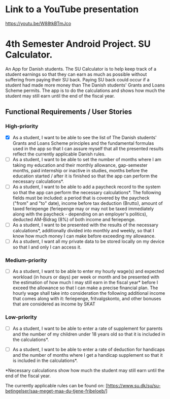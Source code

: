 # Link to a YouTube presentation
https://youtu.be/W88tkBTmJco

# 4th Semester Android Project. SU Calculator.
An App for Danish students. The SU Calculator is to help keep track of a student earnings so that they can earn as much as possible without suffering from paying their SU back. Paying SU back could occur if a student had made more money than The Danish students' Grants and Loans Scheme permits. The app is to do the calculations and shows how much the student may still earn until the end of the fiscal year.

## Functional Requirements / User Stories
### High-priority
- [x] As a student, I want to be able to see the list of The Danish students' Grants and Loans Scheme principles and the fundamental formulas used in the app so that I can assure myself that all the presented results reflect the currently applicable Danish rules. 
- [ ] As a student, I want to be able to set the number of months where I am taking my education and their monthly allowance, gap-semester months, paid internship or inactive in studies, months before the education started / after it is finished so that the app can perform the necessary calculations*.
- [ ] As a student, I want to be able to add a paycheck record to the system so that the app can perform the necessary calculations*. The following fields must be included: a period that is covered by the paycheck ("from" and "to" date), income before tax deduction (Brutto), amount of taxed feriepenge (feriepenge may or may not be taxed immediately along with the paycheck - depending on an employer's politics), deducted AM-Bidrag (8%) of both income and feriepenge.
- [ ] As a student, I want to be presented with the results of the necessary calculations*, additionally divided into monthly and weekly, so that I know how much money I can make before exceeding my allowance.
- [ ] As a student, I want all my private data to be stored locally on my device so that I and only I can access it.
### Medium-priority
- [ ] As a student, I want to be able to enter my hourly wage(s) and expected workload (in hours or days) per week or month and be presented with the estimation of how much I may still earn in the fiscal year* before I exceed the allowance so that I can make a precise financial plan. The hourly wage shall take into consideration the following additional income that comes along with it: feriepenge, fritvalgskonto, and other bonuses that are considered as income by SKAT
### Low-priority
- [ ] As a student, I want to be able to enter a rate of supplement for parents and the number of my children under 18 years old so that it is included in the calculations*.
- [ ] As a student, I want to be able to enter a rate of deduction for handicaps and the number of months where I get a handicap supplement so that it is included in the calculations*.



*Necessary calculations show how much the student may still earn until the end of the fiscal year.

The currently applicable rules can be found on: [https://www.su.dk/su/su-betingelser/saa-meget-maa-du-tjene-fribeloeb/]
